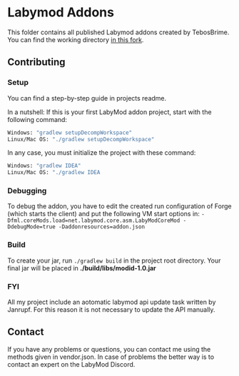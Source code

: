 # Labymod Addons
 
This folder contains all published Labymod addons created by TebosBrime. You can find the working directory [in this fork](https://github.com/TebosBrime/addons/).

## Contributing

### Setup

You can find a step-by-step guide in projects readme.

In a nutshell: If this is your first LabyMod addon project, start with the following command:
```bash
Windows: "gradlew setupDecompWorkspace"
Linux/Mac OS: "./gradlew setupDecompWorkspace"
```
In any case, you must initialize the project with these command: 
```bash
Windows: "gradlew IDEA"
Linux/Mac OS: "./gradlew IDEA
```

### Debugging

To debug the addon, you have to edit the created run configuration of Forge (which starts the client) and put the following VM start options in:
```-Dfml.coreMods.load=net.labymod.core.asm.LabyModCoreMod -DdebugMode=true -Daddonresources=addon.json```

### Build

To create your jar, run `./gradlew build` in the project root directory. Your final jar will be placed in **./build/libs/modid-1.0.jar**

### FYI

All my project include an aotomatic labymod api update task written by Janrupf. For this reason it is not necessary to update the API manually.

## Contact

If you have any problems or questions, you can contact me using the methods given in vendor.json. In case of problems the better way is to contact an expert on the LabyMod Discord.